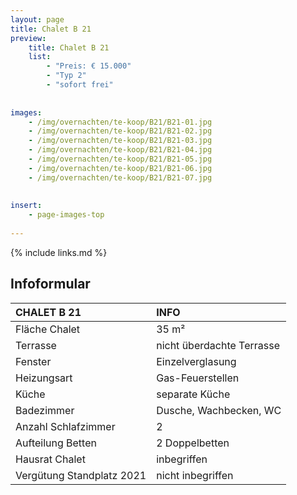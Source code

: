 ```yaml
---
layout: page
title: Chalet B 21
preview: 
    title: Chalet B 21
    list:
        - "Preis: € 15.000"
        - "Typ 2"
        - "sofort frei"
        
        
images:
    - /img/overnachten/te-koop/B21/B21-01.jpg
    - /img/overnachten/te-koop/B21/B21-02.jpg
    - /img/overnachten/te-koop/B21/B21-03.jpg
    - /img/overnachten/te-koop/B21/B21-04.jpg
    - /img/overnachten/te-koop/B21/B21-05.jpg
    - /img/overnachten/te-koop/B21/B21-06.jpg
    - /img/overnachten/te-koop/B21/B21-07.jpg
    
    
insert:
    - page-images-top
    
---
```


{% include links.md %}



## Infoformular 

CHALET B 21                 | INFO        | 
:---------------------------|:------------|
Fläche Chalet               |35 m²
Terrasse                    |nicht überdachte Terrasse  
Fenster                     |Einzelverglasung
Heizungsart                 |Gas-Feuerstellen
Küche                       |separate Küche
Badezimmer                  |Dusche, Wachbecken, WC
Anzahl Schlafzimmer         |2
Aufteilung Betten           |2 Doppelbetten
Hausrat Chalet              |inbegriffen
Vergütung Standplatz 2021   |nicht inbegriffen
